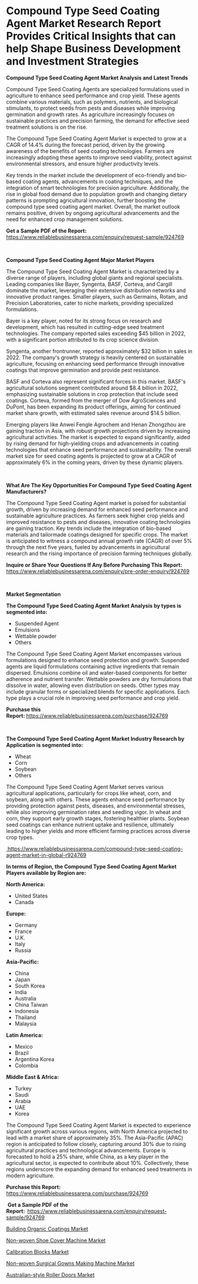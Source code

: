 <p><h1>Compound Type Seed Coating Agent Market Research Report Provides Critical Insights that can help Shape Business Development and Investment Strategies</h1></p><p><strong>Compound Type Seed Coating Agent Market Analysis and Latest Trends</strong></p>
<p><p>Compound Type Seed Coating Agents are specialized formulations used in agriculture to enhance seed performance and crop yield. These agents combine various materials, such as polymers, nutrients, and biological stimulants, to protect seeds from pests and diseases while improving germination and growth rates. As agriculture increasingly focuses on sustainable practices and precision farming, the demand for effective seed treatment solutions is on the rise.</p><p>The Compound Type Seed Coating Agent Market is expected to grow at a CAGR of 14.4% during the forecast period, driven by the growing awareness of the benefits of seed coating technologies. Farmers are increasingly adopting these agents to improve seed viability, protect against environmental stressors, and ensure higher productivity levels. </p><p>Key trends in the market include the development of eco-friendly and bio-based coating agents, advancements in coating techniques, and the integration of smart technologies for precision agriculture. Additionally, the rise in global food demand due to population growth and changing dietary patterns is prompting agricultural innovation, further boosting the compound type seed coating agent market. Overall, the market outlook remains positive, driven by ongoing agricultural advancements and the need for enhanced crop management solutions.</p></p>
<p><strong>Get a Sample PDF of the Report:&nbsp;</strong> <a href="https://www.reliablebusinessarena.com/enquiry/request-sample/924769?utm_campaign=1331&utm_medium=2&utm_source=Github&utm_content=ia&utm_term=01102024&utm_id=compound-type-seed-coating-agent">https://www.reliablebusinessarena.com/enquiry/request-sample/924769</a></p>
<p>&nbsp;</p>
<p><strong>Compound Type Seed Coating Agent Major Market Players</strong></p>
<p><p>The Compound Type Seed Coating Agent Market is characterized by a diverse range of players, including global giants and regional specialists. Leading companies like Bayer, Syngenta, BASF, Corteva, and Cargill dominate the market, leveraging their extensive distribution networks and innovative product ranges. Smaller players, such as Germains, Rotam, and Precision Laboratories, cater to niche markets, providing specialized formulations.</p><p>Bayer is a key player, noted for its strong focus on research and development, which has resulted in cutting-edge seed treatment technologies. The company reported sales exceeding $45 billion in 2022, with a significant portion attributed to its crop science division.</p><p>Syngenta, another frontrunner, reported approximately $32 billion in sales in 2022. The company's growth strategy is heavily centered on sustainable agriculture, focusing on enhancing seed performance through innovative coatings that improve germination and provide pest resistance.</p><p>BASF and Corteva also represent significant forces in this market. BASF's agricultural solutions segment contributed around $8.4 billion in 2022, emphasizing sustainable solutions in crop protection that include seed coatings. Corteva, formed from the merger of Dow AgroSciences and DuPont, has been expanding its product offerings, aiming for continued market share growth, with estimated sales revenue around $14.5 billion.</p><p>Emerging players like Anwei Fengle Agrochem and Henan Zhongzhou are gaining traction in Asia, with robust growth projections driven by increasing agricultural activities. The market is expected to expand significantly, aided by rising demand for high-yielding crops and advancements in coating technologies that enhance seed performance and sustainability. The overall market size for seed coating agents is projected to grow at a CAGR of approximately 6% in the coming years, driven by these dynamic players.</p></p>
<p>&nbsp;</p>
<p><strong>What Are The Key Opportunities For Compound Type Seed Coating Agent Manufacturers?</strong></p>
<p><p>The Compound Type Seed Coating Agent market is poised for substantial growth, driven by increasing demand for enhanced seed performance and sustainable agriculture practices. As farmers seek higher crop yields and improved resistance to pests and diseases, innovative coating technologies are gaining traction. Key trends include the integration of bio-based materials and tailormade coatings designed for specific crops. The market is anticipated to witness a compound annual growth rate (CAGR) of over 5% through the next five years, fueled by advancements in agricultural research and the rising importance of precision farming techniques globally.</p></p>
<p><strong>Inquire or Share Your Questions If Any Before Purchasing This Report:</strong> <a href="https://www.reliablebusinessarena.com/enquiry/pre-order-enquiry/924769?utm_campaign=1331&utm_medium=2&utm_source=Github&utm_content=ia&utm_term=01102024&utm_id=compound-type-seed-coating-agent">https://www.reliablebusinessarena.com/enquiry/pre-order-enquiry/924769</a></p>
<p>&nbsp;</p>
<p><strong>Market Segmentation</strong></p>
<p><strong>The Compound Type Seed Coating Agent Market Analysis by types is segmented into:</strong></p>
<p><ul><li>Suspended Agent</li><li>Emulsions</li><li>Wettable powder</li><li>Others</li></ul></p>
<p><p>The Compound Type Seed Coating Agent Market encompasses various formulations designed to enhance seed protection and growth. Suspended agents are liquid formulations containing active ingredients that remain dispersed. Emulsions combine oil and water-based components for better adherence and nutrient transfer. Wettable powders are dry formulations that dissolve in water, allowing even distribution on seeds. Other types may include granular forms or specialized blends for specific applications. Each type plays a crucial role in improving seed performance and crop yield.</p></p>
<p><strong>Purchase this Report:&nbsp;</strong><a href="https://www.reliablebusinessarena.com/purchase/924769?utm_campaign=1331&utm_medium=2&utm_source=Github&utm_content=ia&utm_term=01102024&utm_id=compound-type-seed-coating-agent">https://www.reliablebusinessarena.com/purchase/924769</a></p>
<p>&nbsp;</p>
<p><strong>The Compound Type Seed Coating Agent Market Industry Research by Application is segmented into:</strong></p>
<p><ul><li>Wheat</li><li>Corn</li><li>Soybean</li><li>Others</li></ul></p>
<p><p>The Compound Type Seed Coating Agent Market serves various agricultural applications, particularly for crops like wheat, corn, and soybean, along with others. These agents enhance seed performance by providing protection against pests, diseases, and environmental stresses, while also improving germination rates and seedling vigor. In wheat and corn, they support early growth stages, fostering healthier plants. Soybean seed coatings can enhance nutrient uptake and resilience, ultimately leading to higher yields and more efficient farming practices across diverse crop types.</p></p>
<p><a href="https://www.reliablebusinessarena.com/compound-type-seed-coating-agent-market-in-global-r924769?utm_campaign=1331&utm_medium=2&utm_source=Github&utm_content=ia&utm_term=01102024&utm_id=compound-type-seed-coating-agent">&nbsp;https://www.reliablebusinessarena.com/compound-type-seed-coating-agent-market-in-global-r924769</a></p>
<p><strong>In terms of Region, the Compound Type Seed Coating Agent Market Players available by Region are:</strong></p>
<p>
    <p> <strong> North America: </strong>
        <ul>
            <li>United States</li>
            <li>Canada</li>
        </ul>
        </p> 
    <p> <strong> Europe: </strong>
        <ul>
            <li>Germany</li>
            <li>France</li>
            <li>U.K.</li>
            <li>Italy</li>
            <li>Russia</li>
        </ul>
        </p> 
    <p> <strong> Asia-Pacific: </strong>
        <ul>
            <li>China</li>
            <li>Japan</li>
            <li>South Korea</li>
            <li>India</li>
            <li>Australia</li>
            <li>China Taiwan</li>
            <li>Indonesia</li>
            <li>Thailand</li>
            <li>Malaysia</li>
        </ul>
        </p> 
    <p> <strong> Latin America: </strong>
        <ul>
            <li>Mexico</li>
            <li>Brazil</li>
            <li>Argentina Korea</li>
            <li>Colombia</li>
        </ul>
        </p> 
    <p> <strong> Middle East & Africa: </strong>
        <ul>
            <li>Turkey</li>
            <li>Saudi</li>
            <li>Arabia</li>
            <li>UAE</li>
            <li>Korea</li>
        </ul>
    </p>
    </p>
<p><p>The Compound Type Seed Coating Agent Market is expected to experience significant growth across various regions, with North America projected to lead with a market share of approximately 35%. The Asia-Pacific (APAC) region is anticipated to follow closely, capturing around 30% due to rising agricultural practices and technological advancements. Europe is forecasted to hold a 25% share, while China, as a key player in the agricultural sector, is expected to contribute about 10%. Collectively, these regions underscore the expanding demand for enhanced seed treatments in modern agriculture.</p></p>
<p><strong>Purchase this Report: </strong><a href="https://www.reliablebusinessarena.com/purchase/924769?utm_campaign=1331&utm_medium=2&utm_source=Github&utm_content=ia&utm_term=01102024&utm_id=compound-type-seed-coating-agent">https://www.reliablebusinessarena.com/purchase/924769</a></p>
<p>&nbsp;<strong>Get a Sample PDF of the Report:&nbsp;&nbsp;</strong><a href="https://www.reliablebusinessarena.com/enquiry/request-sample/924769?utm_campaign=1331&utm_medium=2&utm_source=Github&utm_content=ia&utm_term=01102024&utm_id=compound-type-seed-coating-agent">https://www.reliablebusinessarena.com/enquiry/request-sample/924769</a></p>
<p><strong></strong></p>
<p><p><a href="https://github.com/joannesouthgate/Market-Research-Report-List-5/blob/main/building-organic-coatings-market.md?utm_campaign=1331&utm_medium=2&utm_source=Github&utm_content=ia&utm_term=01102024&utm_id=compound-type-seed-coating-agent">Building Organic Coatings Market</a></p><p><a href="https://issuu.com/reportprime-2/docs/non-woven-shoe-cover-machine-market_af320dcf444d66?utm_campaign=1331&utm_medium=2&utm_source=Github&utm_content=ia&utm_term=01102024&utm_id=compound-type-seed-coating-agent">Non-woven Shoe Cover Machine Market</a></p><p><a href="https://www.linkedin.com/pulse/calibration-blocks-market-outlook-share-analysis-growth-trends-njube?utm_campaign=1331&utm_medium=2&utm_source=Github&utm_content=ia&utm_term=01102024&utm_id=compound-type-seed-coating-agent">Calibration Blocks Market</a></p><p><a href="https://issuu.com/reportprime-2/docs/non-woven-surgical-gowns-making-mac_53c37236ca0d82?utm_campaign=1331&utm_medium=2&utm_source=Github&utm_content=ia&utm_term=01102024&utm_id=compound-type-seed-coating-agent">Non-woven Surgical Gowns Making Machine Market</a></p><p><a href="https://www.linkedin.com/pulse/regional-adaptations-australian-style-roller-doors-market-innovations-yt4je?utm_campaign=1331&utm_medium=2&utm_source=Github&utm_content=ia&utm_term=01102024&utm_id=compound-type-seed-coating-agent">Australian-style Roller Doors Market</a></p></p>